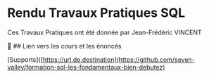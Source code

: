 # Rendu Travaux Pratiques SQL  

Ces Travaux Pratiques ont été donnée par Jean-Frédéric VINCENT  

:link:  ## Lien vers les cours et les énoncés  

[Supports]([https://url.de.destination](https://github.com/seven-valley/formation-sql-les-fondamentaux-bien-debutez)




